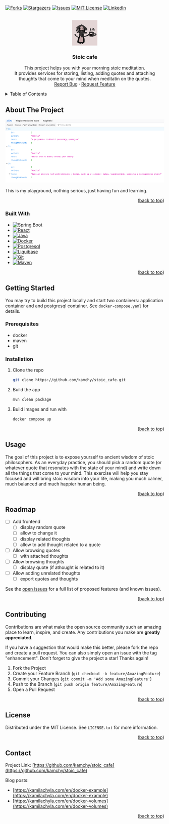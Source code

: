 <!-- Improved compatibility of back to top link: See: https://github.com/othneildrew/Best-README-Template/pull/73 -->
<a name="readme-top"></a>
[![Forks][forks-shield]][forks-url]
[![Stargazers][stars-shield]][stars-url]
[![Issues][issues-shield]][issues-url]
[![MIT License][license-shield]][license-url]
[![LinkedIn][linkedin-shield]][linkedin-url]



<!-- PROJECT LOGO -->
<br />
<div align="center">
  <a href="https://github.com/kamchy/stoic_cafe" >
    <img src="images/logo.png" alt="Logo" width="80" height="80">
  </a>

<h3 align="center">Stoic cafe</h3>

  <p align="center">
    This project helps you with your morning stoic meditation.
    <br />
    It provides services for storing, listing, adding quotes and attaching
    thoughts that come to your mind when meditatin on the quotes.
    <br />
    <a href="https://github.com/kamchy/stoic_cafe/issues">Report Bug</a>
    ·
    <a href="https://github.com/kamchy/stoic_cafe/features">Request Feature</a>
  </p>
</div>



<!-- TABLE OF CONTENTS -->
<details>
  <summary>Table of Contents</summary>
  <ol>
    <li>
      <a href="#about-the-project">About The Project</a>
      <ul>
        <li><a href="#built-with">Built With</a></li>
      </ul>
    </li>
    <li>
      <a href="#getting-started">Getting Started</a>
      <ul>
        <li><a href="#prerequisites">Prerequisites</a></li>
        <li><a href="#installation">Installation</a></li>
      </ul>
    </li>
    <li><a href="#usage">Usage</a></li>
    <li><a href="#roadmap">Roadmap</a></li>
    <li><a href="#contributing">Contributing</a></li>
    <li><a href="#license">License</a></li>
    <li><a href="#contact">Contact</a></li>
    <li><a href="#acknowledgments">Acknowledgments</a></li>
  </ol>
</details>



<!-- ABOUT THE PROJECT -->
## About The Project

![Stoic Cafe Screen Shot](images/screenshot.png)

This is my playground, nothing serious, just having fun and learning.
<p align="right">(<a href="#readme-top">back to top</a>)</p>



### Built With

* [![Spring Boot][boot.io]][Spring-boot]
* [![React][React.js]][React-url]
* [![Java][Java-badge]][Java-url]
* [![Docker][Docker-badge]][Docker-url]
* [![Postgresql][Postgres-badge]][postgres-url]
* [![Liquibase][Liquibase-badge]][Liquibase-url]
* [![Git][Git-badge]][Git-url]
* [![Maven][Maven-badge]][Maven-url]

<p align="right">(<a href="#readme-top">back to top</a>)</p>



<!-- GETTING STARTED -->
## Getting Started

You may try to build this project locally and start two containers: application container and and postgresql container. See `docker-compose.yaml` for details.

### Prerequisites

* docker
* maven 
* git 

### Installation

1. Clone the repo
   ```sh
   git clone https://github.com/kamchy/stoic_cafe.git
   ```
2. Build the app
   ```sh
   mvn clean package
   ```
1. Build images and run with
   ```sh
   docker compose up
   ```

<p align="right">(<a href="#readme-top">back to top</a>)</p>



<!-- USAGE EXAMPLES -->
## Usage

The goal of this project is to expose yourself to ancient wisdom of stoic philosophers. As an everyday practice,
you should pick a random quote (or whatever quote that resonates with the state of your mind) and write down all 
the things that come to your mind. This exercise will help you stay focused and will
bring stoic wisdom into your life, making you much calmer, much balanced and much happier human being.


<p align="right">(<a href="#readme-top">back to top</a>)</p>



<!-- ROADMAP -->
## Roadmap

- [ ] Add frontend 
  - [ ] display random quote
  - [ ] allow to change it
  - [ ] display related thoughts
  - [ ] allow to add thought related to a quote
- [ ] Allow browsing quotes
  - [ ] with attached thoughts
- [ ] Allow browsing thoughts
   -  [ ]  display quote (if  athought is related to it)
- [ ] Allow adding unrelated thoughts
    - [ ] export quotes and thoughts

See the [open issues](https://github.com/kamchy/stoic_cafe/issues) for a full list of proposed features (and known issues).

<p align="right">(<a href="#readme-top">back to top</a>)</p>



<!-- CONTRIBUTING -->
## Contributing

Contributions are what make the open source community such an amazing place to learn, inspire, and create. Any contributions you make are **greatly appreciated**.

If you have a suggestion that would make this better, please fork the repo and create a pull request. You can also simply open an issue with the tag "enhancement".
Don't forget to give the project a star! Thanks again!

1. Fork the Project
2. Create your Feature Branch (`git checkout -b feature/AmazingFeature`)
3. Commit your Changes (`git commit -m 'Add some AmazingFeature'`)
4. Push to the Branch (`git push origin feature/AmazingFeature`)
5. Open a Pull Request

<p align="right">(<a href="#readme-top">back to top</a>)</p>



<!-- LICENSE -->
## License

Distributed under the MIT License. See `LICENSE.txt` for more information.
<p align="right">(<a href="#readme-top">back to top</a>)</p>



<!-- CONTACT -->
## Contact

Project Link: [https://github.com/kamchy/stoic_cafe](https://github.com/kamchy/stoic_cafe)

Blog posts: 

 * [https://kamilachyla.com/en/docker-example](https://kamilachyla.com/en/docker-example)
 * [https://kamilachyla.com/en/docker-volumes](https://kamilachyla.com/en/docker-volumes)

<p align="right">(<a href="#readme-top">back to top</a>)</p>

<!-- MARKDOWN LINKS & IMAGES -->
<!-- https://www.markdownguide.org/basic-syntax/#reference-style-links -->
[contributors-shield]: https://img.shields.io/github/contributors/kamchy/stoic_cafe.svg?style=for-the-badge
[contributors-url]: https://github.com/kamchy/stoic_cafe/graphs/contributors
[forks-shield]: https://img.shields.io/github/forks/kamchy/stoic_cafe.svg?style=for-the-badge
[forks-url]: https://github.com/kamchy/stoic_cafe/network/members
[stars-shield]: https://img.shields.io/github/stars/kamchy/stoic_cafe.svg?style=for-the-badge
[stars-url]: https://github.com/kamchy/stoic_cafe/stargazers
[issues-shield]: https://img.shields.io/github/issues/kamchy/stoic_cafe.svg?style=for-the-badge
[issues-url]: https://github.com/kamchy/stoic_cafe/issues
[license-shield]: https://img.shields.io/github/license/kamchy/stoic_cafe.svg?style=for-the-badge
[license-url]: https://github.com/kamchy/stoic_cafe/blob/master/LICENSE.txt
[linkedin-shield]: https://img.shields.io/badge/-LinkedIn-black.svg?style=for-the-badge&logo=linkedin&colorB=555
[linkedin-url]: https://linkedin.com/in/kamila_chyla
[boot.io]: https://img.shields.io/badge/boot.io-35495E?style=for-the-badge&logo=springboot
[Spring-boot]: https://boot.io
[React.js]: https://img.shields.io/badge/React-35495E?style=for-the-badge&logo=react
[React-url]: https://reactjs.org/
[Java-badge]: https://img.shields.io/badge/openjdk-35495E?style=for-the-badge&logo=openjdk&logoColor=0000
[Java-url]: https://docs.oracle.com/en/java/javase/17/docs/api/index.html
[Docker-badge]: https://img.shields.io/badge/docker-35495E?style=for-the-badge&logo=docker
[Docker-url]: https://docs.docker.com
[Postgres-badge]: https://img.shields.io/badge/postgresql-35495E?style=for-the-badge&logo=postgresql&logoColor=0000
[Postgres-url]: https://postgresql.org
[Git-badge]: https://img.shields.io/badge/git-35495E?style=for-the-badge&logo=git&logoColor=0000
[Git-url]: https://git-scm.org
[Maven-badge]: https://img.shields.io/badge/maven-35495E?style=for-the-badge&logo=maven&logoColor=0000
[Maven-url]: https://maven.org
[Liquibase-badge]: https://img.shields.io/badge/liquibase-35495E?style=for-the-badge&logo=liquibase&logoColor=0000
[Liquibase-url]: https://liquibase.org
